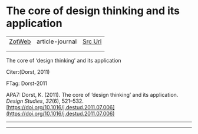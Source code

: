 
# The core of design thinking and its application
|       |       |       |
|  ---  |  ---  |  ---  |
|   [ZotWeb](http://zotero.org/users/180474/items/J8WVIZCZ)    | article-journal      | [Src Url](https://linkinghub.elsevier.com/retrieve/pii/S0142694X11000603)      |
|       |       |       |
|       |       |       |

The core of ‘design thinking’ and its application



Citer:(Dorst, 2011)

FTag: Dorst-2011

APA7: Dorst, K. (2011). The core of ‘design thinking’ and its application. _Design Studies_, _32_(6), 521–532. [https://doi.org/10.1016/j.destud.2011.07.006](https://doi.org/10.1016/j.destud.2011.07.006)






----

----

